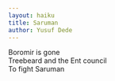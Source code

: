 ```yaml
---
layout: haiku
title: Saruman
author: Yusuf Dede
---
```


Boromir is gone <br>
Treebeard and the Ent council <br>
To fight Saruman <br>

